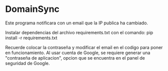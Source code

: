 # DomainSync

Este programa notificara con un email que la IP publica ha cambiado.

Instalar dependencias del archivo requirements.txt con el comando:
pip install -r requirements.txt

Recuerde colocar la contraseña y modificar el email en el codigo para poner en funcionamiento.
Al usar cuenta de Google, se requiere generar una "contraseña de aplicacion", opcion que se encuentra en el panel de seguridad de Google.

